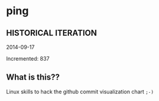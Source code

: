 # ping

## HISTORICAL ITERATION
2014-09-17

Incremented: 837

## What is this?? 
Linux skills to hack the github commit visualization chart `;-)`
